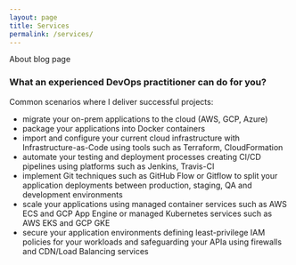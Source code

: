```yaml
---
layout: page
title: Services
permalink: /services/
---
```


About blog page
### What an experienced DevOps practitioner can do for you?
Common scenarios where I deliver successful projects:
- migrate your on-prem applications to the cloud (AWS, GCP, Azure)
- package your applications into Docker containers
- import and configure your current cloud infrastructure with Infrastructure-as-Code using tools such as Terraform, CloudFormation
- automate your testing and deployment processes creating Cl/CD pipelines using platforms such as Jenkins, Travis-CI
- implement Git techniques such as GitHub Flow or Gitflow to split your application deployments between production, staging, QA and development environments
- scale your applications using managed container services such as AWS ECS and GCP App Engine or managed Kubernetes services such as AWS EKS and GCP GKE
- secure your application environments defining least-privilege IAM policies for your workloads and safeguarding your APIa using firewalls and CDN/Load Balancing services
